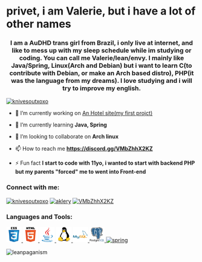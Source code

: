 <h1>privet, i am Valerie, but i have a lot of other names</h1>
<h3 align="center">I am a AuDHD trans girl from Brazil, i only live at internet, and like to mess up with my sleep schedule while im studying or coding. You can call me Valerie/lean/envy. I mainly like Java/Spring, Linux(Arch and Debian) but i want to learn C(to contribute with Debian, or make an Arch based distro), PHP(it was the language from my dreams). I love studying and i will try to improve my english.</h3>

<p align="left"> <a href="https://twitter.com/knivesoutxoxo" target="blank"><img src="https://img.shields.io/twitter/follow/knivesoutxoxo?logo=twitter&style=for-the-badge" alt="knivesoutxoxo" /></a> </p>

- 🔭 I’m currently working on [An Hotel site(my first projct)](https://github.com/leanpaganism/villa3lagos)

- 🌱 I’m currently learning **Java, Spring**

- 👯 I’m looking to collaborate on **Arch linux**

- 📫 How to reach me **https://discord.gg/VMbZhhX2KZ**

- ⚡ Fun fact **I start to code with 11yo, i wanted to start with backend PHP but my parents "forced" me to went into Front-end**

<h3 align="left">Connect with me:</h3>
<p align="left">
<a href="https://twitter.com/knivesoutxoxo" target="blank"><img align="center" src="https://raw.githubusercontent.com/rahuldkjain/github-profile-readme-generator/master/src/images/icons/Social/twitter.svg" alt="knivesoutxoxo" height="30" width="40" /></a>
<a href="https://linkedin.com/in/aklery" target="blank"><img align="center" src="https://raw.githubusercontent.com/rahuldkjain/github-profile-readme-generator/master/src/images/icons/Social/linked-in-alt.svg" alt="aklery" height="30" width="40" /></a>
<a href="https://discord.gg/VMbZhhX2KZ" target="blank"><img align="center" src="https://raw.githubusercontent.com/rahuldkjain/github-profile-readme-generator/master/src/images/icons/Social/discord.svg" alt="VMbZhhX2KZ" height="30" width="40" /></a>
</p>

<h3 align="left">Languages and Tools:</h3>
<p align="left"> <a href="https://www.w3schools.com/css/" target="_blank" rel="noreferrer"> <img src="https://raw.githubusercontent.com/devicons/devicon/master/icons/css3/css3-original-wordmark.svg" alt="css3" width="40" height="40"/> </a> <a href="https://www.w3.org/html/" target="_blank" rel="noreferrer"> <img src="https://raw.githubusercontent.com/devicons/devicon/master/icons/html5/html5-original-wordmark.svg" alt="html5" width="40" height="40"/> </a> <a href="https://www.java.com" target="_blank" rel="noreferrer"> <img src="https://raw.githubusercontent.com/devicons/devicon/master/icons/java/java-original.svg" alt="java" width="40" height="40"/> </a> <a href="https://www.linux.org/" target="_blank" rel="noreferrer"> <img src="https://raw.githubusercontent.com/devicons/devicon/master/icons/linux/linux-original.svg" alt="linux" width="40" height="40"/> </a> <a href="https://www.mysql.com/" target="_blank" rel="noreferrer"> <img src="https://raw.githubusercontent.com/devicons/devicon/master/icons/mysql/mysql-original-wordmark.svg" alt="mysql" width="40" height="40"/> </a> <a href="https://www.postgresql.org" target="_blank" rel="noreferrer"> <img src="https://raw.githubusercontent.com/devicons/devicon/master/icons/postgresql/postgresql-original-wordmark.svg" alt="postgresql" width="40" height="40"/> </a> <a href="https://spring.io/" target="_blank" rel="noreferrer"> <img src="https://www.vectorlogo.zone/logos/springio/springio-icon.svg" alt="spring" width="40" height="40"/> </a> </p>

<p><img align="center" src="https://github-readme-stats.vercel.app/api/top-langs?username=leanpaganism&show_icons=true&theme=dark&locale=en&layout=compact" alt="leanpaganism" /></p>
